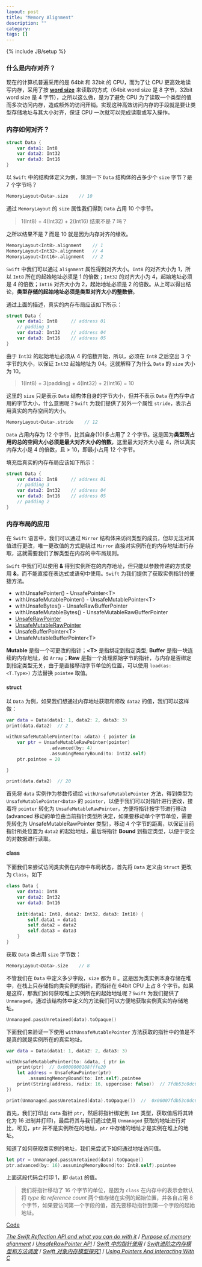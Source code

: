 ```yaml
---
layout: post
title: "Memory Alignment"
description: ""
category: 
tags: []
---
```

{% include JB/setup %}

### 什么是内存对齐？

现在的计算机普遍采用的是 64bit 和 32bit 的 CPU，而为了让 CPU 更高效地读写内存，采用了按 [**word size**](https://stackoverflow.com/questions/19821103/what-does-it-mean-by-word-size-in-computer) 来读取的方式（64bit word size 是 8 字节，32bit word size 是 4 字节），之所以这么做，是为了避免 CPU 为了读取一个类型的值而多次访问内存，造成额外的访问开销。实现这种高效访问内存的手段就是要让类型存储地址与其大小对齐，保证 CPU 一次就可以完成读取或写入操作。

### 内存如何对齐？

```swift
struct Data {
    var data1: Int8
    var data2: Int32
    var data3: Int16
}
```

以 `Swift` 中的结构体定义为例，猜测一下 `Data` 结构体的占多少个 `size` 字节？是 7 个字节吗？

```swift
MemoryLayout<Data>.size    // 10
```

通过 `MemoryLayout` 的 `size` 属性我们得到 `Data` 占用 10 个字节。

> 1(Int8) + 4(Int32) + 2(Int16) 结果不是 7 吗？
 
之所以结果不是 7 而是 10 就是因为内存对齐的缘故。

```swift
MemoryLayout<Int8>.alignment    // 1
MemoryLayout<Int32>.alignment   // 4
MemoryLayout<Int16>.alignment   // 2
```

`Swift` 中我们可以通过 `alignment` 属性得到对齐大小。`Int8` 的对齐大小为 1，所以 `Int8` 所在的起始地址必须是 1 的倍数；`Int32` 的对齐大小为 4，起始地址必须是 4 的倍数；`Int16` 对齐大小为 2，起始地址必须是 2 的倍数。从上可以得出结论，**类型存储的起始地址必须是类型对齐大小的整数倍**。

通过上面的描述，真实的内存布局应该如下所示：

```swift
struct Data {
    var data1: Int8     // address 01
    // padding 3
    var data2: Int32    // address 04
    var data3: Int16    // address 05
}
```

由于 `Int32` 的起始地址必须从 4 的倍数开始，所以，必须在 `Int8` 之后空出 3 个字节的大小，以保证 `Int32` 起始地址为 04。这就解释了为什么 `Data` 的 `size` 大小为 10。

> 1(Int8) + 3(padding) + 4(Int32) + 2(Int16) = 10
 
这里的 `size` 只是表示 `Data` 结构体自身的字节大小，但并不表示 `Data` 在内存中占用的字节大小，什么意思呢？`Swift` 为我们提供了另外一个属性 `stride`，表示占用真实的内存空间的大小。

```swift
MemoryLayout<Data>.stride    // 12
```

`Data` 占用内存为 12 个字节，比其自身(10)多占用了 2 个字节。这是因为**类型所占用的总的空间大小必须是最大对齐大小的倍数**，这里最大对齐大小是 4，所以真实内存大小是 4 的倍数，且 > 10，即最小占用 12 个字节。

填充后真实的内存布局应该如下所示：

```swift
struct Data {
    var data1: Int8     // address 01
    // padding 3
    var data2: Int32    // address 04
    var data3: Int16    // address 05
    // padding 2
}
```

### 内存布局的应用

在 `Swift` 语言中，我们可以通过 `Mirror` 结构体来访问类型的成员，但却无法对其值进行更改，唯一更改值的方式是绕过 `Mirror` 直接对实例所在的内存地址进行存取，这就需要我们了解类型在内存的中布局规则。

`Swift` 中我们可以使用 **&** 得到实例所在的内存地址，但只能以参数传递的方式使用 **&**，而不能直接在表达式或语句中使用。`Swift` 为我们提供了获取实例指针的便捷方法。

- withUnsafePointer() - UnsafePointer\<T>
- withUnsafeMutablePointer() - UnsafeMutablePointer\<T>
- withUnsafeBytes() - UnsafeRawBufferPointer
- withUnsafeMutableBytes() - UnsafeMutableRawBufferPointer
- [UnsafeRawPointer](https://developer.apple.com/reference/swift/unsaferawpointer)
- [UnsafeMutableRawPointer](https://developer.apple.com/reference/swift/unsafemutablerawpointer)
- UnsafeBufferPointer\<T\>
- UnsafeMutableBufferPointer\<T>

**Mutable** 是指一个可更改的指针；**\<T>** 是指绑定到指定类型; **Buffer** 是指一块连续的内存地址，如 `Array`；**Raw** 是指一个处理原始字节的指针，与内存是否绑定到指定类型无关，由于是直接移动字节单位的位置，可以使用 `load(as: <T.Type>)` 方法替换 `pointee` 取值。

#### struct

以 `Data` 为例，如果我们想通过内存地址获取和修改 `data2` 的值，我们可以这样做：

```swift
var data = Data(data1: 1, data2: 2, data3: 3)
print(data.data2)  // 2

withUnsafeMutablePointer(to: &data) { pointer in
    var ptr = UnsafeMutableRawPointer(pointer)
                .advanced(by: 4)
                .assumingMemoryBound(to: Int32.self)
    ptr.pointee = 20
    
}

print(data.data2)  // 20
```

首先将 `data` 实例作为参数传递给 `withUnsafeMutablePointer` 方法，得到类型为`UnsafeMutablePointer<Data>` 的 `pointer`，以便于我们可以对指针进行更改，接着将 `pointer` 转化为 `UnsafeMutableRawPointer`，方便将指针按字节进行移动(advanced 移动的单位由当前指针类型所决定，如果要移动单个字节单位，需要先转化为 UnsafeMutableRawPointer 类型)，移动 4 个字节的距离，以保证当前指针所处位置为 `data2` 的起始地址，最后将指针 **Bound** 到指定类型，以便于安全的对数据进行读取。

#### class

下面我们来尝试访问类实例在内存中布局状态，首先将 `Data` 定义由 `Struct` 更改为 `Class`，如下

```swift
class Data {
    var data1: Int8
    var data2: Int32
    var data3: Int16
    
    init(data1: Int8, data2: Int32, data3: Int16) {
        self.data1 = data1
        self.data2 = data2
        self.data3 = data3
    }
}
```

获取 `Data` 类占用 `size` 字节数：

```swift
MemoryLayout<Data>.size    // 8
```

不管我们在 `Data` 中定义多少字段，`size` 都为 8 。这是因为类实例本身存储在堆中，在栈上只存储指向类实例的指针，而指针在 64bit CPU 上占 8 个字节。如果是这样，那我们如何获取堆上实例所在的起始地址呢？`Swift` 为我们提供了 `Unmanaged`，通过该结构体中定义的方法我们可以方便地获取实例真实的存储地址。

```swift
Unmanaged.passUnretained(data).toOpaque()
```

下面我们来验证一下使用 `withUnsafeMutablePointer` 方法获取的指针中的值是不是真的就是实例所在的真实地址。

```swift
var data = Data(data1: 1, data2: 2, data3: 3)

withUnsafeMutablePointer(to: &data, { ptr in
    print(ptr)  // 0x0000000108fffe20
    let address = UnsafeRawPointer(ptr)
        .assumingMemoryBound(to: Int.self).pointee
    print(String(address, radix: 16, uppercase: false))  // 7fdb53c0dc60
})

print(Unmanaged.passUnretained(data).toOpaque())  //  0x00007fdb53c0dc60
```

首先，我们打印出 `data` 指针 `ptr`，然后将指针绑定到 `Int` 类型，获取值后将其转化为 16 进制并打印)，最后将其与我们通过使用 `Unmanaged` 获取的地址进行对比，可见，`ptr` 并不是实例所在的地址，`ptr` 中存储的地址才是实例在堆上的地址。

知道了如何获取类实例的地址，我们来尝试下如何通过地址访问值。

```swift
let ptr = Unmanaged.passUnretained(data).toOpaque()
ptr.advanced(by: 16).assumingMemoryBound(to: Int8.self).pointee
```

上面这段代码会打印 1，即 `data1` 的值。

> 我们将指针移动了 16 个字节的单位，是因为 `class` 在内存中的表示会默认将 *type* 和 *reference count* 两个值存储在实例的起始位置，并各自占用 8 个字节，如果要访问第一个字段的值，首先要移动指针到第一个字段的起始地址。


[Code](https://github.com/KanLei/ExtensionMirror)


[*The Swift Reflection API and what you can do with it*](https://appventure.me/2015/10/24/swift-reflection-api-what-you-can-do/) / 
[*Purpose of memory alignment*](https://stackoverflow.com/questions/381244/purpose-of-memory-alignment) / 
[*UnsafeRawPointer API*](https://github.com/apple/swift-evolution/blob/master/proposals/0107-unsaferawpointer.md) / 
[*Swift 中的指针使用*](https://onevcat.com/2015/01/swift-pointer/) / 
[*Swift进阶之内存模型和方法调度*](http://blog.csdn.net/hello_hwc/article/details/53147910) / 
[*Swift 对象内存模型探究1*](https://mp.weixin.qq.com/s/zIkB9KnAt1YPWGOOwyqY3Q) /
[*Using Pointers And Interacting With C*](https://www.raywenderlich.com/148569/unsafe-swift)